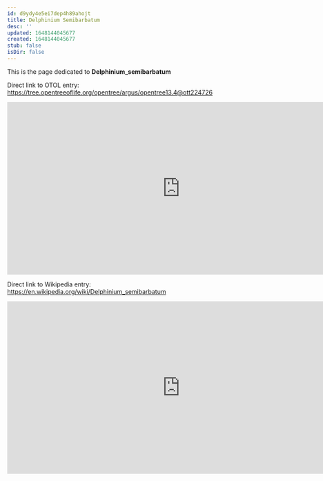 ```yaml
---
id: d9ydy4e5ei7dep4h89ahojt
title: Delphinium Semibarbatum
desc: ''
updated: 1648144045677
created: 1648144045677
stub: false
isDir: false
---
```

This is the page dedicated to **Delphinium_semibarbatum**


Direct link to OTOL entry: https://tree.opentreeoflife.org/opentree/argus/opentree13.4@ott224726



<html>
    <body>
    <iframe src="https://tree.opentreeoflife.org/opentree/argus/opentree13.4@ott224726"
    width="800" height="400" frameborder="0" allowfullscreen> </iframe>
    </body>
</html>
    


Direct link to Wikipedia entry: https://en.wikipedia.org/wiki/Delphinium_semibarbatum



<html>
    <body>
    <iframe src="https://en.wikipedia.org/wiki/Delphinium_semibarbatum"
    width="800" height="400" frameborder="0" allowfullscreen> </iframe>
    </body>
</html>
    
